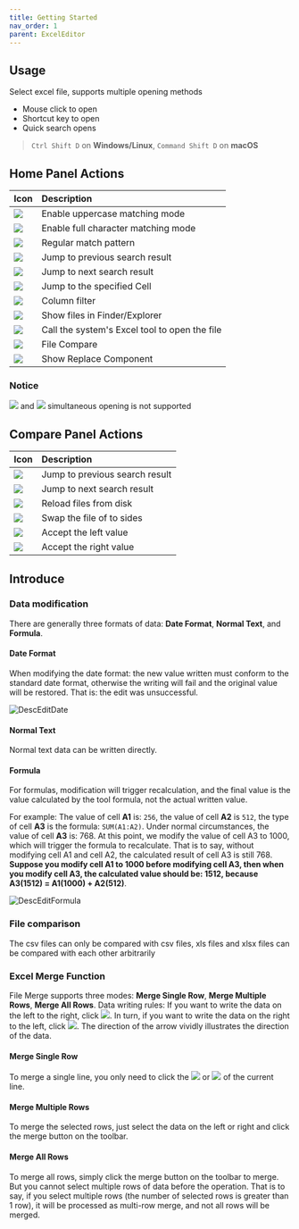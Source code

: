 ```yaml
---
title: Getting Started
nav_order: 1
parent: ExcelEditor
---
```


## Usage

Select excel file, supports multiple opening methods

+ Mouse click to open
+ Shortcut key to open
+ Quick search opens

> `Ctrl Shift D` on **Windows/Linux**, `Command Shift D` on **macOS**

## Home Panel Actions

| Icon        | Description                                   |
|:-------------|:----------------------------------------------|
| ![](https://intellij-icons.jetbrains.design/icons/AllIcons/actions/matchCaseSelected.svg)            | Enable uppercase matching mode                |
| ![](https://intellij-icons.jetbrains.design/icons/AllIcons/actions/wordsSelected.svg) | Enable full character matching mode           |
| ![](https://intellij-icons.jetbrains.design/icons/AllIcons/actions/regexSelected.svg)           | Regular match pattern                         |
| ![](https://intellij-icons.jetbrains.design/icons/AllIcons/actions/previousOccurence.svg)           | Jump to previous search result                |
| ![](https://intellij-icons.jetbrains.design/icons/AllIcons/actions/nextOccurence.svg)           | Jump to next search result                    |
| ![](https://intellij-icons.jetbrains.design/icons/AllIcons/graph/snapToGrid.svg)           | Jump to the specified Cell                    |
| ![](https://intellij-icons.jetbrains.design/icons/AllIcons/general/filter.svg)           | Column filter                                 |
| ![](https://intellij-icons.jetbrains.design/icons/AllIcons/actions/menu-open.svg)           | Show files in Finder/Explorer                 |
| ![](https://user-images.githubusercontent.com/28687074/154850761-db118644-ef2f-4d80-b9b1-f3c95953ee41.svg)           | Call the system's Excel tool to open the file |
| ![](https://intellij-icons.jetbrains.design/icons/DevkitIcons/icons/gutter/diff.svg)           | File Compare                                  |
| ![](https://intellij-icons.jetbrains.design/icons/AllIcons/actions/replace.svg)           | Show Replace Component                        |

### Notice
![](https://intellij-icons.jetbrains.design/icons/AllIcons/actions/wordsSelected.svg) and ![](https://intellij-icons.jetbrains.design/icons/AllIcons/actions/regexSelected.svg) simultaneous opening is not supported

## Compare Panel Actions

| Icon                                                                                      | Description                    |
|:------------------------------------------------------------------------------------------|:-------------------------------|
| ![](https://intellij-icons.jetbrains.design/icons/AllIcons/actions/previousOccurence.svg) | Jump to previous search result |
| ![](https://intellij-icons.jetbrains.design/icons/AllIcons/actions/nextOccurence.svg)     | Jump to next search result     |
| ![](https://intellij-icons.jetbrains.design/icons/AllIcons/actions/refresh.svg)           | Reload files from disk         |
| ![](https://intellij-icons.jetbrains.design/icons/AllIcons/actions/swapPanels.svg)        | Swap the file of to sides      |
| ![](https://intellij-icons.jetbrains.design/icons/AllIcons/vcs/arrow_right.svg)           | Accept the left value          |
| ![](https://intellij-icons.jetbrains.design/icons/AllIcons/vcs/arrow_left.svg)            | Accept the right value         |

## Introduce

### Data modification
There are generally three formats of data: **Date Format**, **Normal Text**, and **Formula**.

#### Date Format
When modifying the date format: the new value written must conform to the standard date format, otherwise the writing will fail and the original value will be restored. That is: the edit was unsuccessful.

![DescEditDate](https://user-images.githubusercontent.com/28687074/154837396-91fe23ab-1e81-41c6-9490-2ab956984784.gif)

#### Normal Text
Normal text data can be written directly.

#### Formula
For formulas, modification will trigger recalculation, and the final value is the value calculated by the tool formula, not the actual written value.

For example:
The value of cell **A1** is: `256`, the value of cell **A2** is `512`, the type of cell **A3** is the formula: `SUM(A1:A2)`. Under normal circumstances, the value of cell **A3** is: 768.
At this point, we modify the value of cell A3 to 1000, which will trigger the formula to recalculate. That is to say, without modifying cell A1 and cell A2, the calculated result of cell A3 is still 768.
**Suppose you modify cell A1 to 1000 before modifying cell A3, then when you modify cell A3, the calculated value should be: 1512, because A3(1512) = A1(1000) + A2(512)**.

![DescEditFormula](https://user-images.githubusercontent.com/28687074/154837384-94199813-e7a9-4819-80fd-6890333b4d19.gif)

### File comparison
The csv files can only be compared with csv files, xls files and xlsx files can be compared with each other arbitrarily

### Excel Merge Function
File Merge supports three modes: **Merge Single Row**, **Merge Multiple Rows**, **Merge All Rows**.
Data writing rules: If you want to write the data on the left to the right, 
click ![](https://intellij-icons.jetbrains.design/icons/AllIcons/vcs/arrow_right.svg). 
In turn, if you want to write the data on the right to the left, 
click ![](https://intellij-icons.jetbrains.design/icons/AllIcons/vcs/arrow_left.svg). 
The direction of the arrow vividly illustrates the direction of the data.

#### Merge Single Row
To merge a single line, you only need to click the ![](https://intellij-icons.jetbrains.design/icons/AllIcons/vcs/arrow_right.svg) 
or ![](https://intellij-icons.jetbrains.design/icons/AllIcons/vcs/arrow_left.svg) 
of the current line.

#### Merge Multiple Rows
To merge the selected rows, just select the data on the left or right and click the merge button on the toolbar.

#### Merge All Rows
To merge all rows, simply click the merge button on the toolbar to merge. 
But you cannot select multiple rows of data before the operation.
That is to say, if you select multiple rows (the number of selected rows is greater than 1 row), 
it will be processed as multi-row merge, and not all rows will be merged.
